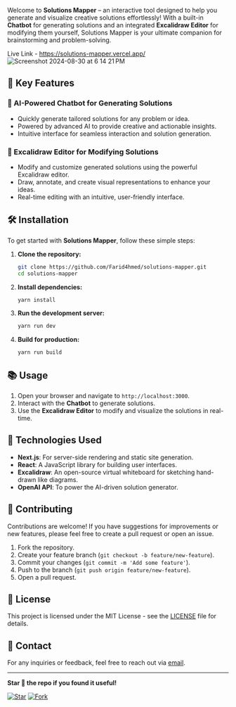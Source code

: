 Welcome to **Solutions Mapper** – an interactive tool designed to help you generate and visualize creative solutions effortlessly! With a built-in **Chatbot** for generating solutions and an integrated **Excalidraw Editor** for modifying them yourself, Solutions Mapper is your ultimate companion for brainstorming and problem-solving.

Live Link - https://solutions-mapper.vercel.app/
![Screenshot 2024-08-30 at 6 14 21 PM](https://github.com/user-attachments/assets/8afffdb3-0097-47f1-9ef6-4ae4b8be4d4b)



## 🚀 Key Features

### 💬 AI-Powered Chatbot for Generating Solutions
- Quickly generate tailored solutions for any problem or idea.
- Powered by advanced AI to provide creative and actionable insights.
- Intuitive interface for seamless interaction and solution generation.

### 🎨 Excalidraw Editor for Modifying Solutions
- Modify and customize generated solutions using the powerful Excalidraw editor.
- Draw, annotate, and create visual representations to enhance your ideas.
- Real-time editing with an intuitive, user-friendly interface.


## 🛠️ Installation

To get started with **Solutions Mapper**, follow these simple steps:

1. **Clone the repository:**

    ```bash
    git clone https://github.com/Farid4hmed/solutions-mapper.git
    cd solutions-mapper
    ```

2. **Install dependencies:**

    ```bash
    yarn install
    ```

3. **Run the development server:**

    ```bash
    yarn run dev
    ```

4. **Build for production:**

    ```bash
    yarn run build
    ```

## 📚 Usage

1. Open your browser and navigate to `http://localhost:3000`.
2. Interact with the **Chatbot** to generate solutions.
3. Use the **Excalidraw Editor** to modify and visualize the solutions in real-time.

## 🤖 Technologies Used

- **Next.js**: For server-side rendering and static site generation.
- **React**: A JavaScript library for building user interfaces.
- **Excalidraw**: An open-source virtual whiteboard for sketching hand-drawn like diagrams.
- **OpenAI API**: To power the AI-driven solution generator.

## 🙌 Contributing

Contributions are welcome! If you have suggestions for improvements or new features, please feel free to create a pull request or open an issue.

1. Fork the repository.
2. Create your feature branch (`git checkout -b feature/new-feature`).
3. Commit your changes (`git commit -m 'Add some feature'`).
4. Push to the branch (`git push origin feature/new-feature`).
5. Open a pull request.

## 📄 License

This project is licensed under the MIT License - see the [LICENSE](LICENSE) file for details.

## 📧 Contact

For any inquiries or feedback, feel free to reach out via [email](mailto:faridahmed@example.com).

---

**Star 🌟 the repo if you found it useful!**

[![Star](https://img.shields.io/github/stars/Farid4hmed/solutions-mapper.svg?style=social)](https://github.com/Farid4hmed/solutions-mapper/stargazers) [![Fork](https://img.shields.io/github/forks/Farid4hmed/solutions-mapper.svg?style=social)](https://github.com/Farid4hmed/solutions-mapper/network/members)
